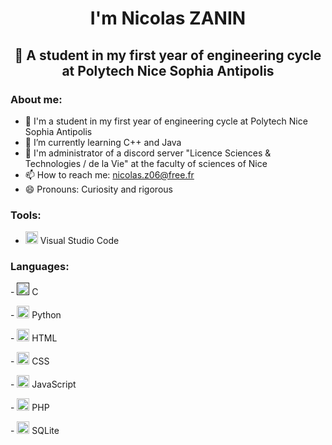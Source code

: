 <h1 align="center">I'm Nicolas ZANIN</h1>
<h2 align="center">📖 A student in my first year of engineering cycle at Polytech Nice Sophia Antipolis</h2>
<div>
<h3>About me:</h3>

- 📖 I'm a student in my first year of engineering cycle at Polytech Nice Sophia Antipolis
- 🌱 I’m currently learning C++ and Java
- 📡 I'm administrator of a discord server "Licence Sciences & Technologies / de la Vie" at the faculty of sciences of Nice
- 📫 How to reach me: nicolas.z06@free.fr
- 😄 Pronouns: Curiosity and rigorous
</div>
<div>
<h3>Tools:</h3> 
 
 - <a href="https://code.visualstudio.com/" target="_blank"><img src="https://encrypted-tbn0.gstatic.com/images?q=tbn:ANd9GcRvWJd00KbzT_QzJSpAp9spPRIR-Bzezi7fA2baiS5Qhw&s" alt="Logo Visual Studio Code" width="20px" height="20px"></img></a> Visual Studio Code
</div>
<div>
 <h3>Languages:</h3>
 <p>- <a href=""><img src="https://cms-informatic.com/wp-content/uploads/2020/01/logo-langage-C-300x300.png" alt="Logo Language C" width="20px" height="20px"></img></a> C</p>
 <p>- <a href="https://www.python.org/"><img src="https://cdn3.iconfinder.com/data/icons/logos-and-brands-adobe/512/267_Python-512.png" alt="Logo Language Python" width="20px" height="20px"></img></a> Python</p>
 <p>- <a href="https://www.w3schools.com/html/"><img src="https://icon-library.com/images/html5-icon/html5-icon-13.jpg" alt="Logo Language HTML" width="20px" height="20px"></img></a> HTML</p>
 <p>- <a href="https://www.w3schools.com/css/"><img src="https://cdn.worldvectorlogo.com/logos/css-3.svg" alt="Logo Language CSS" width="20px" height="20px"></img></a> CSS</p>
 <p>- <a href="https://www.w3schools.com/js/"><img src="https://logodownload.org/wp-content/uploads/2022/04/javascript-logo-4.png" alt="Logo Language JavaScript" width="20px" height="20px"></img></a> JavaScript</p>
 <p>- <a href="https://www.php.net/"><img src="https://cdn.alsacreations.net/xmedia/doc/full/php-logo.png" alt="Logo Language PHP" width="20px" height="20px"></img></a> PHP</p>
 <p>- <a href="https://sqlitebrowser.org/"><img src="https://findicons.com/files/icons/725/colobrush/256/database.png" alt="Logo Language DataBase" width="20px" height="20px"></img></a> SQLite</p>
